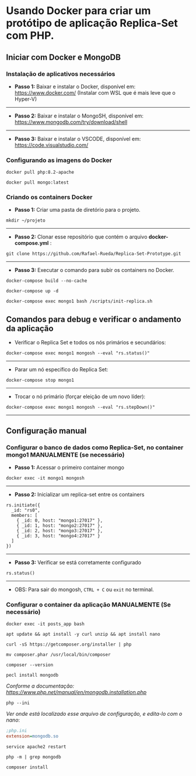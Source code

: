  # Usando Docker para criar um protótipo de aplicação Replica-Set com PHP.
## Iniciar com Docker e MongoDB

### Instalação de aplicativos necessários
- **Passo 1:** Baixar e instalar o Docker, disponível em: https://www.docker.com/ (Instalar com WSL que é mais leve que o Hyper-V)
---
- **Passo 2:** Baixar e instalar o MongoSH, disponível em: https://www.mongodb.com/try/download/shell
---
- **Passo 3:** Baixar e instalar o VSCODE, disponível em: https://code.visualstudio.com/

### Configurando as imagens do Docker

```shell
docker pull php:8.2-apache
```

```shell
docker pull mongo:latest
```
### Criando os containers Docker
- **Passo 1:** Criar uma pasta de diretório para o projeto.
```
mkdir ~/projeto
```
---
- **Passo 2:** Clonar esse repositório que contém o arquivo **docker-compose.yml** :

```shell
git clone https://github.com/Rafael-Rueda/Replica-Set-Prototype.git
```

---
- **Passo 3:** Executar o comando para subir os containers no Docker.

```shell
docker-compose build --no-cache
```

```shell
docker-compose up -d
```

```shell
docker-compose exec mongo1 bash /scripts/init-replica.sh
```

## Comandos para debug e verificar o andamento da aplicação
- Verificar o Replica Set e todos os nós primários e secundários:
```shell
docker-compose exec mongo1 mongosh --eval "rs.status()"
```
---
- Parar um nó específico do Replica Set:
```shell
docker-compose stop mongo1
```
---
- Trocar o nó primário (forçar eleição de um novo líder):
```shell
docker-compose exec mongo1 mongosh --eval "rs.stepDown()"
```
---
## Configuração manual
### Configurar o banco de dados como Replica-Set, no container mongo1 MANUALMENTE (se necessário)

- **Passo 1:** Acessar o primeiro container mongo
```shell
docker exec -it mongo1 mongosh
```
---
- **Passo 2:** Inicializar um replica-set entre os containers
```shell
rs.initiate({
  _id: "rs0",
  members: [
    { _id: 0, host: "mongo1:27017" },
    { _id: 1, host: "mongo2:27017" },
    { _id: 2, host: "mongo3:27017" },
    { _id: 3, host: "mongo4:27017" }
  ]
})
```
---
- **Passo 3:** Verificar se está corretamente configurado
```shell
rs.status()
```
---

- OBS: Para sair do mongosh, `CTRL + C` ou `exit` no terminal.
### Configurar o container da aplicação MANUALMENTE (Se necessário)

```shell
docker exec -it posts_app bash
```

```shell
apt update && apt install -y curl unzip && apt install nano
```

```shell
curl -sS https://getcomposer.org/installer | php
```

```shell
mv composer.phar /usr/local/bin/composer
```

```shell
composer --version
```

```shell
pecl install mongodb
``` 
*Conforme a documentação: https://www.php.net/manual/en/mongodb.installation.php*

```shell
php --ini
```
*Ver onde está localizado esse arquivo de configuração, e edita-lo com o nano*:

```ini
;php.ini
extension=mongodb.so
```

```shell
service apache2 restart
```

```shell
php -m | grep mongodb
```

```shell
composer install
```
